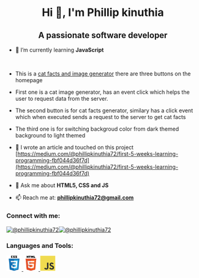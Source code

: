 <h1 align="center">Hi 👋, I'm Phillip kinuthia</h1>
<h2 align="center">A passionate software developer</h2>

- 🌱 I’m currently learning **JavaScript**
 <br>


-  This is a [cat facts and image generator](https://littlephillips.github.io/generate-cat-facts-and-pictures/)
there are three buttons on the homepage<br>
- First one is a cat image generator, has an event click which helps the user to request data from the server.
- The second button is for cat facts generator, similary has a click event which when executed sends a request to the server to get cat facts 
- The third one is for switching backgroud color from dark themed background to light themed



- 📝 I wrote an article and touched on this project [https://medium.com/@phillipkinuthia72/first-5-weeks-learning-programming-fbf044d36f7d](https://medium.com/@phillipkinuthia72/first-5-weeks-learning-programming-fbf044d36f7d)

- 💬 Ask me about **HTML5, CSS and JS**

- 📫 Reach me at: **phillipkinuthia72@gmail.com**

<h3 align="left">Connect with me:</h3>
<p align="left">
<a href="https://medium.com/@phillipkinuthia72" target="blank"><img align="center" src="https://raw.githubusercontent.com/rahuldkjain/github-profile-readme-generator/master/src/images/icons/Social/medium.svg" alt="@phillipkinuthia72" height="30" width="40" /></a><a href="https://github.com/littlephillips" target="blank"><img align="center" src="https://raw.githubusercontent.com/rahuldkjain/github-profile-readme-generator/master/src/images/icons/Social/github.svg" alt="@phillipkinuthia72" height="30" width="40" /></a>

</p>

<h3 align="left">Languages and Tools:</h3>
<p align="left"> <a href="https://www.w3schools.com/css/" target="_blank" rel="noreferrer"> <img src="https://raw.githubusercontent.com/devicons/devicon/master/icons/css3/css3-original-wordmark.svg" alt="css3" width="40" height="40"/> </a> <a href="https://www.w3.org/html/" target="_blank" rel="noreferrer"> <img src="https://raw.githubusercontent.com/devicons/devicon/master/icons/html5/html5-original-wordmark.svg" alt="html5" width="40" height="40"/> </a> <a href="https://developer.mozilla.org/en-US/docs/Web/JavaScript" target="_blank" rel="noreferrer"> <img src="https://raw.githubusercontent.com/devicons/devicon/master/icons/javascript/javascript-original.svg" alt="javascript" width="40" height="40"/> </a> </p>

